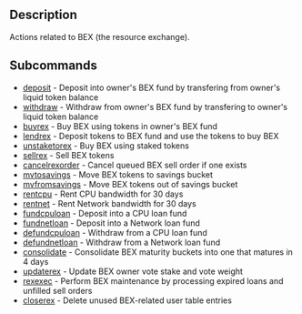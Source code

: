 ## Description

Actions related to BEX (the resource exchange).

## Subcommands

- [deposit](system-bex-deposit) - Deposit into owner's BEX fund by transfering from owner's liquid token balance
- [withdraw](system-bex-withdraw) - Withdraw from owner's BEX fund by transfering to owner's liquid token balance
- [buyrex](system-bex-buyrex) - Buy BEX using tokens in owner's BEX fund
- [lendrex](system-bex-lendrex)  - Deposit tokens to BEX fund and use the tokens to buy BEX
- [unstaketorex](system-bex-unstaketorex) - Buy BEX using staked tokens
- [sellrex](system-bex-sellrex) - Sell BEX tokens
- [cancelrexorder](system-bex-cancelrexorder) - Cancel queued BEX sell order if one exists
- [mvtosavings](system-bex-mvtosavings) - Move BEX tokens to savings bucket
- [mvfromsavings](system-bex-mvfromsavings) - Move BEX tokens out of savings bucket
- [rentcpu](system-bex-rentcpu) - Rent CPU bandwidth for 30 days
- [rentnet](system-bex-rentnet) - Rent Network bandwidth for 30 days
- [fundcpuloan](system-bex-fundcpuloan) - Deposit into a CPU loan fund
- [fundnetloan](system-bex-fundnetloan) - Deposit into a Network loan fund
- [defundcpuloan](system-bex-defundcpuloan) - Withdraw from a CPU loan fund
- [defundnetloan](system-bex-defundnetloan) - Withdraw from a Network loan fund
- [consolidate](system-bex-consolidate) - Consolidate BEX maturity buckets into one that matures in 4 days
- [updaterex](system-bex-updaterex) - Update BEX owner vote stake and vote weight
- [rexexec](system-bex-rexexec) - Perform BEX maintenance by processing expired loans and unfilled sell orders
- [closerex](system-bex-closerex) - Delete unused BEX-related user table entries
